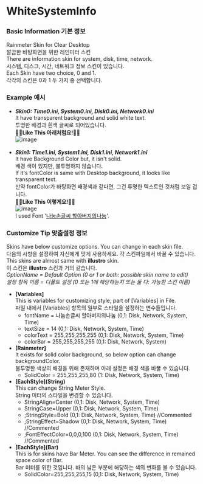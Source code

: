 # WhiteSystemInfo
 
 ### Basic Information 기본 정보
 Rainmeter Skin for Clear Desktop</br>
 깔끔한 바탕화면을 위한 레인미터 스킨</br>
 There are information skin for system, disk, time, network.</br>
 시스템, 디스크, 시간, 네트워크 정보 스킨이 있습니다.</br>
 Each Skin have two choice, 0 and 1.</br>
 각각의 스킨은 0과 1 두 가지 중 선택합니다.</br>
 
 ### Example 예시
 - <b>*Skin0: Time0.ini, System0.ini, Disk0.ini, Network0.ini*</b> </br>
 It have transparent background and solid white text.</br>
 투명한 배경과 흰색 글씨로 되어있습니다.</br>
 🔽🔽<b>Like This 아래처럼요!</b>🔽🔽</br>
 ![image](https://user-images.githubusercontent.com/86394389/132462370-a65b4cab-4a79-4a97-8224-76bbf9c6810d.png) </br></br>
 - <b>*Skin1: Time1.ini, System1.ini, Disk1.ini, Network1.ini*</b></br>
 It have Background Color but, it isn't solid.</br>
 배경 색이 있지만, 불투명하지 않습니다.</br>
 If it's fontColor is same with Desktop background, it looks like transparent text.</br>
 만약 fontColor가 바탕화면 배경색과 같다면, 그건 투명한 텍스트인 것처럼 보일 겁니다.</br>
 🔽🔽<b>Like This 이렇게요!</b>🔽🔽</br>
 ![image](https://user-images.githubusercontent.com/86394389/132463001-f13505ee-f442-4a53-a2b8-63ade12dd52f.png) </br>
 I used Font '[나눔손글씨 할아버지의나눔](https://clova.ai/handwriting/list.html#102)'.

### Customize Tip 맞춤설정 정보
 
 Skins have below customize options. You can change in each skin file.</br>
 다음의 사항을 설정하여 자신에게 맞게 사용하세요. 각 스킨파일에서 바꿀 수 있습니다.</br>
 This skins are almost same with <b>illustro</b> skin.</br>
 이 스킨은 <b>illustro</b> 스킨과 거의 같습니다.</br>
 *OptionName = Default Option (0 or 1 or both: possible skin name to edit)*</br>
 *설정 항목 이름 = 디폴트 설정 (0 또는 1에 해당하는지 또는 둘 다: 가능한 스킨 이름)*</br>
 
 - <b>[Variables]</b></br>
 This is variables for customizing style, part of [Variables] in File.</br>
 파일 내에서 [Variables] 항목의 일부로 스타일을 설정하는 변수들입니다.
	- fontName = 나눔손글씨 할아버지의나눔 (0,1: Disk, Network, System, Time)
	- textSize = 14 (0,1: Disk, Network, System, Time)
	- colorText = 255,255,255,255 (0,1: Disk, Network, System, Time)
	- colorBar = 255,255,255,255 (0,1: Disk, Network, System)
 - <b>[Rainmeter]</b></br>
 It exists for solid color background, so below option can change backgroundColor.</br>
 불투명한 색상의 배경을 위해 존재하며 아래 설정은 배경 색을 바꿀 수 있습니다.
 	- SolidColor = 255,255,255,80 (1: Disk, Network, System, Time)
 - <b>[EachStyle]\(String\)</b></br>
 This can change String Meter Style.</br>
 String 미터의 스타일을 변경할 수 있습니다.
 	- StringAlign=Center (0,1: Disk, Network, System, Time)
 	- StringCase=Upper (0,1: Disk, Network, System, Time)
 	- ;StringStyle=Bold (0,1: Disk, Network, System, Time) //Commented
 	- ;StringEffect=Shadow (0,1: Disk, Network, System, Time) //Commented
 	- ;FontEffectColor=0,0,0,100 (0,1: Disk, Network, System, Time) //Commented
 - <b>[EachStyle]\(Bar\)</b></br>
 This is for skins have Bar Meter. You can see the difference in remained space color of Bar. </br>
 Bar 미터를 위한 것입니다. 바의 남은 부분에 해당하는 색의 변화를 볼 수 있습니다.
 	- SolidColor=255,255,255,15 (0,1: Disk, Network, System, Time)
 <!--
 ### Skins in Example Image
 
	1) Clear Text | redsaph

Option: Clear Text.ini</br>
Setting: Different from basic setting</br>
	Alignment: center</br>
	Features: ON) Adaptive Hide, Scrolling, Stow controls</br>
	Size: 1080*0.6</br>
	Fonts: 나눔손글씨 할아버지의나눔</br>
		(https://clova.ai/handwriting/list.html#102)</br>
	Code Editing: Font Size

	2) Interactive Dock 1.0 | FinchNelson

Setting file edit:</br>
	Expend: 1.5</br>
	Direction: -1 </br>
A Dcok.ini file edit: low padding, icon size</br>

	3) Waveline | Eldog-02
Setting:</br>
	(Variables file)</br>
	Fill=255,255,255,75</br>
	Outline=255,255,255,255</br>
	Width=6</br>
	Height=50</br>
	RestingHeight=10</br>
	OutlineWidth=1</br>
	BarSpacing=20</br>
	AttackSpeed=50</br>
	DecaySpeed=250</br>
	Sensitivity=75</br>
-->
